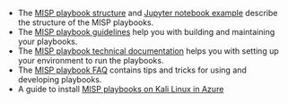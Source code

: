 - The [MISP playbook structure](MISP%20playbook%20structure.html) and [Jupyter notebook example](MISP%20playbook.html) describe the structure of the MISP playbooks.
- The [MISP playbook guidelines](MISP%20playbook%20guidelines.html) help you with building and maintaining your playbooks.
- The [MISP playbook technical documentation](MISP%20playbook%20technical%20documentation.html) helps you with setting up your environment to run the playbooks.
- The [MISP playbook FAQ](MISP%20playbook%20FAQ.html) contains tips and tricks for using and developing playbooks.
- A guide to install [MISP playbooks on Kali Linux in Azure](MISP%20playbook%20on%20Kali.html)